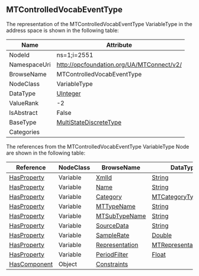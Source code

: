 <!-- objecttype -->
## MTControlledVocabEventType
  
<!-- end of text -->
The representation of the MTControlledVocabEventType VariableType in the address space is shown in the following table:  

|Name|Attribute|
|---|---|
|NodeId|ns=1;i=2551|
|NamespaceUri|http://opcfoundation.org/UA/MTConnect/v2/|
|BrowseName|MTControlledVocabEventType|
|NodeClass|VariableType|
|DataType|[UInteger](../../../Core/DataTypes/UInteger/readme.md)|
|ValueRank|-2|
|IsAbstract|False|
|BaseType|[MultiStateDiscreteType](../../../Core/VariableTypes/MultiStateDiscreteType/readme.md)|
|Categories||

The references from the MTControlledVocabEventType VariableType Node are shown in the following table:  

|Reference|NodeClass|BrowseName|DataType|TypeDefinition|ModellingRule|
|---|---|---|---|---|---|
|[HasProperty](../../../Core/ReferenceTypes/HasProperty/readme.md)|Variable|[XmlId](#XmlId)|[String](../../../Core/DataTypes/String/readme.md)|[PropertyType](../../../Core/VariableTypes/PropertyType/readme.md)|[Mandatory](../../../Core/Objects/Mandatory/readme.md)|
|[HasProperty](../../../Core/ReferenceTypes/HasProperty/readme.md)|Variable|[Name](#Name)|[String](../../../Core/DataTypes/String/readme.md)|[PropertyType](../../../Core/VariableTypes/PropertyType/readme.md)|[Optional](../../../Core/Objects/Optional/readme.md)|
|[HasProperty](../../../Core/ReferenceTypes/HasProperty/readme.md)|Variable|[Category](#Category)|[MTCategoryType](../../DataTypes/MTCategoryType/readme.md)|[PropertyType](../../../Core/VariableTypes/PropertyType/readme.md)|[Mandatory](../../../Core/Objects/Mandatory/readme.md)|
|[HasProperty](../../../Core/ReferenceTypes/HasProperty/readme.md)|Variable|[MTTypeName](#MTTypeName)|[String](../../../Core/DataTypes/String/readme.md)|[PropertyType](../../../Core/VariableTypes/PropertyType/readme.md)|[Mandatory](../../../Core/Objects/Mandatory/readme.md)|
|[HasProperty](../../../Core/ReferenceTypes/HasProperty/readme.md)|Variable|[MTSubTypeName](#MTSubTypeName)|[String](../../../Core/DataTypes/String/readme.md)|[PropertyType](../../../Core/VariableTypes/PropertyType/readme.md)|[Optional](../../../Core/Objects/Optional/readme.md)|
|[HasProperty](../../../Core/ReferenceTypes/HasProperty/readme.md)|Variable|[SourceData](#SourceData)|[String](../../../Core/DataTypes/String/readme.md)|[PropertyType](../../../Core/VariableTypes/PropertyType/readme.md)|[Optional](../../../Core/Objects/Optional/readme.md)|
|[HasProperty](../../../Core/ReferenceTypes/HasProperty/readme.md)|Variable|[SampleRate](#SampleRate)|[Double](../../../Core/DataTypes/Double/readme.md)|[PropertyType](../../../Core/VariableTypes/PropertyType/readme.md)|[Optional](../../../Core/Objects/Optional/readme.md)|
|[HasProperty](../../../Core/ReferenceTypes/HasProperty/readme.md)|Variable|[Representation](#Representation)|[MTRepresentationType](../../DataTypes/MTRepresentationType/readme.md)|[PropertyType](../../../Core/VariableTypes/PropertyType/readme.md)|[Optional](../../../Core/Objects/Optional/readme.md)|
|[HasProperty](../../../Core/ReferenceTypes/HasProperty/readme.md)|Variable|[PeriodFilter](#PeriodFilter)|[Float](../../../Core/DataTypes/Float/readme.md)|[PropertyType](../../../Core/VariableTypes/PropertyType/readme.md)|[Optional](../../../Core/Objects/Optional/readme.md)|
|[HasComponent](../../../Core/ReferenceTypes/HasComponent/readme.md)|Object|[Constraints](#Constraints)||[MTConstraintType](../../ObjectTypes/MTConstraintType/readme.md)|[Optional](../../../Core/Objects/Optional/readme.md)|


